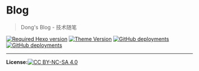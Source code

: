 # Blog
> Dong's Blog - 技术随笔

[![Required Hexo version](https://img.shields.io/badge/hexo-5.4.0-blue?style=flat-square&logo=hexo)](https://hexo.io)
[![Theme Version](https://img.shields.io/badge/NexT-8.6.1-blue?style=flat-square&logo=next)](https://theme-next.js.org)
[![GitHub deployments](https://img.shields.io/github/deployments/rocona/rocona.github.io/github-pages?label=github-pages&logo=github)](https://rocona.github.io)
[![GitHub deployments](https://img.shields.io/github/deployments/rocona/rocona.github.io/Production?label=vercel&logo=vercel)](https://blog.caodong.me)

-----
**License:**[![CC BY-NC-SA 4.0](https://i.creativecommons.org/l/by-nc-sa/4.0/80x15.png)](https://creativecommons.org/licenses/by-nc-sa/4.0/)


